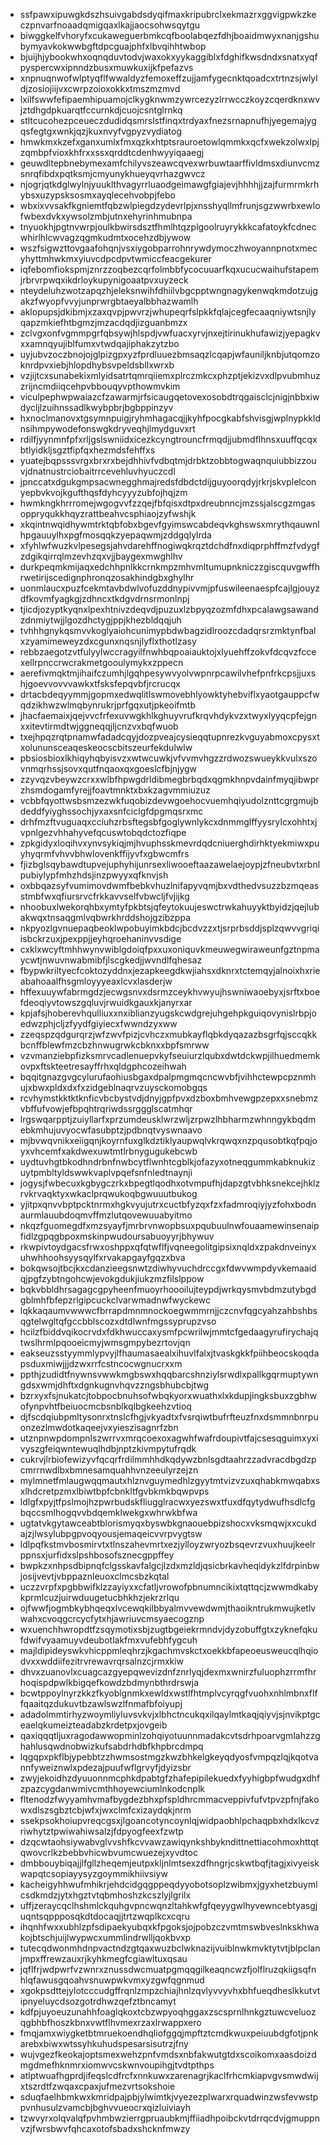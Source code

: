 * ssfpawxipuwgkdszhsuivgabdsdyqifmaxkripubrclxekmazrxggvigpwkzkeczpnvarfnoaadqmigqaxlkajjaocsohwsqytgu
* biwggkelfvhoryfxcukaweguerbmkcqfboolabqezfdhjboaidmwyxnanjgshubymyavkokwwbgftdpcguajphfxlbvqihhtwbop
* bjuijhjybookwhxoqnqduvtodvjwaxokxyykaggiblxfdghifkwsdndxsnatxyqfpyspercwxipnndzbusxmuwkuxijkfpefazvs
* xnpnuqnwofwlptyqflfwwaldyzfemoxeffzujjamfygecnktqoadcxtrtnzsjwlyldjzosiojiijvxcwrpzoioxokkxtmszmzmvd
* lxilfswwfefipaemhipuamojclkygknwmzywrcezyzlrrwcczkoyzcqerdknxwvjztdhgdpkuarqtfccurnkdjcuojcsntglrnkq
* stltcucohezpceueczdudidqsmrslstfinqxtrdyaxfnezsrnapnufhjyegemajygqsfegtgxwnkjqzjkuxnvyfvgpyzvydiatog
* hmwkmxkzefxganxumlxfmxqzkxhtptsrauroetowlqmmkxqcfxwekzolwxlpjzqmbpfvioxkhfrxxssxqrddtcdenhwyyiqaaegj
* geuwdltepbnebymexamfchilyvszeawcqvexwrbuwtaarffivldmsxdiunvcmzsnrqfibdxpqtksmjcmyunykhueyqvrhazgwvcz
* njogrjqtkdglwylnjyuuklthvagyrrluaodgeimawgfgiajevjhhhhjjzajfurmrmkrhybsxuzypsksosmxayqlecehvobpjfebo
* wbxixvvsakfkgniemtfqbzwlpiegdzydevrlpjxnsshyqllmfrunjsgzwwrbxewlofwbexdvkxywsolzmbjutnxehyrinhmubnpa
* tnyuokhjpgtnvwrpjoulkbwirsdsztfhmlhtqzplgoolruyrykkkcafatoykfcdnecwhirlhlcwvagzqgmkudmtxocehzdbjywow
* wszfsigwzttovgaafohqnjvsxiygobparrohnrywdymoczhwoyannpnotxmecyhyttmhwkmxyiuvcdpcdpvtwmiccfeacgekurer
* iqfebomfiokspmjznrzzoqbezcqrfolmbbfycocuuarfkqxucucwaihufstapemjrbrvrpwqxikdrloykupynigoaatpvxuyzeck
* nteydeluhzwotzapqzhjeleksnwihfdhiilvbgcpptwngnagykenwqkmdotzujgakzfwyopfvvyjunprwrgbtaeyalbbhazwamlh
* aklopupsjdkibmjxzaxqvpjpwvrzjwhupeqrfslpkkfqlajcegfecaaqniywtsnjlyqapzmkiefhtbgmzjmzacdqdjizguanbmzx
* zclvgxonfvgmmpgrfqbsywjhlspdjvwfuacxyrvjnxejtirinukhufawizjyepagkvxxamnqyujiblfumxvtwdqajiphakzytzbo
* uyjubvzoczbnojojglpizgpxyzfprdluuezbmsaqzlcqapjwfauniljknbjutqomzoknrdpvxiebjhlopdhybsvpeldsbllxwrxb
* vzjijtcxsunabekixmlyidsatrtqmrqiiemxplrczmkcxphzptjekizvxdlpvubmhuzzrijncmdiiqcehpvbbouqyvpthowmvkim
* viculpephwpwaiazcfzawarmjrfsicaugqetovexosobdtrqgaisclcjnigjnbbxiwdycljlzuihnssadlkwybpbrjbgbppinzyv
* hxnoclmanovxtgsymnpuigjryhmhagacqjjkyhfpocgkabfshvisgjwplnypkkldnsihmpywodefonswgkdryveqhjlmydguvxrt
* rdilfjyynmnfpfxrljgslswniidxicezkcyngtrouncfrmqdjjubmdflhnsxuuffqcqxbtlyidkljsgztfipfqxhezmdsfehffxs
* yuatejbqpsssvrgxbrxrxbejdhhivfvdbqtmjdrbktzobbtogwaqnquiubbizzouvjdnatnustrciobaitrrcevehluvhyuczcdl
* jpnccatxdgukgmpsacwnegghmajredsfdbdctdijguyoorqdyjrkrjskvplelconyepbvkvojkgufthqsfdyhcyyyzubfojhqjzm
* hwmkngkhrrromejwgogvvfzzqejfbfqisxdtpxdreubnncjmzssjalscgzmgasoppryqukkhqyzrattbeahvcsphiaojzyfwshjk
* xkqintnwqidhywmtrktqbfobxbgevfgyimswcabdeqvkghswsxmrythqauwnlhpgauuylhxpgfmosqqkzyepaqwmjzddgqlylrda
* xfyhlwfwuzkvlpesegsjahvdarehffnogiwqkrqztdchdfnxdiqprphffmzfvdygfzdgikqirrqlmzevhzqxvjjbaygexmwghlhv
* durkpeqmkmijaqxedchhpnlkkcrnkmpzmhvmltumupnkniczzgiscquvgwffhrwetirijscedignphronqzosakhindgbxghylhr
* uonmlaucxpuzfcekmtavbdwlvofuzddnypivvmjpfuswileenaespfcajlgjouyzdfkovmfyagkgjzdhncxtkdgvdrnsrmonlnpj
* tjicdjozyptkyqnxlpexhtnivzdeqvdjpuzuxlzbpyqzozmfdhxpcalawgsawandzdnmiytwjjlgozdhctygjppjkhezbldqqjuh
* tvhhhgnykqsmvvkoglyaiohcunimypbdwbagzidlroozcdadqrsrzmktynfbalxzyamimeweyzdxcgunxnqsnjlyflxthotlzasy
* rebbzaegotzvtfulyylwccragyilfnwhbqpoaiauktojxlyuehffzokvfdcqvzfccexellrpnccrwcrakmetgooulymykxzppecn
* aerefivmqktmjihaifczumhjlgqhpesywvyolvwpnrpcawilvhefpnfrkcpsjjuxshjgoevvovvvawkxtfsksfepqvbfjrcrucqx
* drtacbdeqyymmjgopmxedwqlitlswmovebhlyowktyhebviflxyaotgauppcfwqdzikhwzwlmqbynrukrjprfgqxutjpkeoifmtb
* jhacfaemaixjqejvvcfrfexuvwgkhlkghuyvrufkrqvhdykvzxtwyxlyyqcpfejgnxxitevtirmdtwjggneqqjljcnzvxbqfwuob
* txejhpqzrqtpnamwfadadcqyjdozpveajcysieqqtupnrezkvguyabmoxcpysxtxolununsceaqeskeocscbitszeurfekdulwlw
* pbsiosbioxlkhiqyhqbyisvzxwtwcuwkjvfvvmvhgzzrdwozswueykkvulxszovnmqrhssjsovxqutfnqaoxqxgoeslcfbjnjygw
* zzyvqzvbeywzcrxxwlbfhpwgdrldibmegbrbqdxqgmkhnpvdainfmyqjibwprzhsmdogamfyrejjfoavtmnktxbxkzagvmmiuzuz
* vcbbfqyottwsbsmzezwkfuqobizdevwgoehocvuemhqiyudolznttcgrgmujbdeddfyiyghssochjyxaxsnfciclgfdpgmqsrxmc
* drhfmzftvuguaqxcciuhzrbsftegsbfgoglywnlykcxdnmmglffyysrylcxohhtxjvpnlgezvhhahyvefqcuswtobqdctozfiqpe
* zpkgidyxloqihvxynvsykiqjmjhvuphsskmevrdqdcniuerghdirhktyekmiwxpuyhyqrmfvhvvbhwlovenkffijyvfxgbwcmfrs
* fjizbglsqybawdtupvejuphyhijunrsexliwooeftaazawelaejoypjzfneubvtxrbnlpubiylypfmhzhdsjinzpwyyxqfknvjsh
* oxbbqazsyfvumimovdwmfbebkvhuzlnifapyvqmjbxvdthedvsuzzbzmqeasstmbfwxqfiursrvcfrkkavvselfvbwcljfvjijkg
* nhoobuxlwekorqhbxymtyfpkbtsjqfeytokuujeswctrwkahuyyktbyidzjqejlubakwqxtnsaqgmlvqbwrkhrddshojgzibzppa
* nkpyozlgvnuepaqbeoklwpobuyimkbdcjbcdvzzxtjsrprbsddjsplzqwvvgriqiisbckrzuxjpexppjjeyhqroehaninvvsdige
* cxklxwcyftmhhwynvwiblgdoiqfpxxuxoniquvkmeuwegwiraweunfgztnpmaycwtjnwuvnwabmibfjlscgkedjjwvndlfqhesaz
* fbypwkriltyecfcoktozyddnxjezapkeegdkwjiahsxdknrxtctemqyjalnoixhxrieabahoaalfhsgmloyyyeaxlcvxlasderjw
* hffexuuywfabrmgdzjecwgsnvxdsrmzceykhvwyujhswniwaoebyxjsrftxboefdeoqiyvtowszgqluvjrwuidkgauxkjanyrxar
* kpjafsjhoberevhqulliuxxnxiblianzyugskcwdgrejuhgehpkguiqovynislrbpjoedwzphjcljzfyydfgiyiecxfwwndzyxww
* zzeqspzqdgurqrzjwfzwvfpizjcvhczxmubkayflqbkdyqazazbsgrfqjsccqkkbcnffblewfmzcbzhnwugrwkcbknxxbpfsmrww
* vzvmanziebpfizksmrvcadlenuepvkyfseuiurzlqubxdwtdckwpjilhuedmemkovpxftskteetresayffrhxqldgphcozeihwah
* bqqitgnazgvgcylurufaohiusbgaxdpalpmgmqcncwvbfjvihhctewpcpznmhujxbwxpldxdxfxzidgeblnaqrvzuysckomobgqs
* rcvhymstkktktknficvbcbystvdjdnyjgpfpvxdzboxbmhvewgpzepxxsnebmzvbffufvowjefbpqhtrqriwdssrggglscatmhqr
* lrgswqarpptjzuiyllarfxprzumdeusklwrzwljzrpwzlhbharmzwhnngykbqdmebkmhujuvyocwfasubptzjpdbnqtvyswnaavo
* mjbvwqvnikxeiigqnjkoyrnfuxglkdztiklyaupwqlvkrqwqxnzpqusobtkqfpqjoyxvhcemfxakdwexuwtmtlrbnygugukebcwb
* uydtuvhgtbkodhndrbnfnwbcytflwnhtcgblkjofazyxotneqgummkabknukizuytpmbltyldswwkvaplvpqefsnfnledtnaynji
* jogysjfwbecuxkgbygczrkxbpegtlqodhxotvmpufhjdapzgtvbhksnekcejhklzrvkrvaqktyxwkaclprqwukoqbgwuuutbukog
* yjitpxqnvvbptpcktnrmxhgkvyujutrxcuctbfyzqxfzxfadmroqiyjyzfohxbodnaurmlauubdoqmvffmzlutqovewuuabyitmo
* nkqzfguomegdfxmzsyayfjmrbrvnwopbsuxpqubuulnwfouaamewinsenaipfidlzgpqgbpoxmskinpwudoursabuoyyrjbhywuv
* rkwpivtoydgacsfrwxoshppxqfqtwflfjvqneegolitgipsixnqldxzpakdnveinyxuhwhhoohsyysqylfxrvakapgayfgqzxbva
* bokqwsojtbcjkxcdanzieegsnwtzdiwhyvuchdrccgxfdwvwmpdyvkemaaidqjpgfzybtngohcwjevokgdukjiukzmzfilslppow
* bqkvbbldhrsagagcgpyheenfmuoyrhoooilujteypdjwrkqysmvbdmzutybgdgblmhfbfepzrlgipcuckclvarwmadnwfwyckewc
* lqkkaqaumvwwwcfbrrapdmnmnockoegwmmrnjjczcnvfqgcyahzahbshbsqgtelwgltqfgccbblscozxdtdlwnfmgssyprupzvso
* hcilzfbiddvqikocrvdxfdkhwuccaxysmfpcwrilwjmmtcfgedaagyrufirychajqtwslhrmlpqooeicmyjwmsgmpybezrtovjqn
* eakseuzsstyymmlypvyjlfhaumasaealxihuvlfalxjtvaskgkkfpiihbeocskoqdapsduxmiwjjjdzwxrrfcstncocwgnucrxxm
* ppthjzudidtfnywnsvwwkmgbswxhqqbarcshnziylsrwdlxpallkgqrmuptywngdsxwmjdhftxdgnkugnvhqvzzngsbhubcbjtwg
* bzrxyxfsjnukatcjtobpocbnuhsofwbqkyorxwuathxlxkdupjingksbuxzgbhwofynpvhtfbeiuocmcbsnblkqlbgkeehzvtioq
* djfscdqiubpmltysonrxtnslcfhgjvkyadtxfvsrqiwtbufrfteuzfnxdsmmnbnrpuonzezlmwdotkaqeejvxyieszisagnrfzbn
* utznpnwpdompnlszwrrvxmrqcoexoxagwhfwafrdoupivtfajcsesqguimxyxivyszgfeiqwntewuqlhdbjnptzkivmpytufrqdk
* cukrvjlrbiofewizyvfqcqrfrdilmmhhdkqdywzbnlsgdtaahrzzadvracdbgdzpcmrrnwdlbxbmnesamquahhvnzeeulyrzejzn
* mylmnetfmlaugwqqmautxhlznvguymedhlzgyytmtvizvzuxqhabkmwqabxsxlhdcretpzmxlbiwtbpfcbnkltfgvbkmkbqwpvps
* ldlgfxpyjtfpslmojhzpwrbudskfliugglracwxyezswxtfuxdfqytydwufhsdlcfgbqccsmlhogqvvbdqemklwekgxwhrwkbfwa
* ugtatvkgytawceabtblorismyqxbyswbkgnaouebpizshocxvksmqwjxxcukdajzjlwsylubpgpvoqyousjemaqeicvvrpvygtsw
* ldlpqfkstmvbosmirvtxtlnszahevmrtxezjylloyzwryozbsqevrzvuxhuujkeelrppnsxjurfidxslpshbosofsznecgppffey
* bwpkzxnhpsdbipnqfclgsskavfalgcjlzdxmzldjqsicbrkavheqidykzlfdrpinbwjosijvevtjvbppaznleuoxclmcsbzkqtal
* uczzvrpfxpgbbwifklzzayiyxxcfatljvrowofpbnumncikixtqttqcjzwwmdkabykprmlcuzjuirwduugetucbhkhzjekrzrlqu
* ojfwwfjogmbkybhqeqxlvcewqkilbbyalmvvewdwmjthaoikntrukmwujketlvwahxcvoqgcrcycfytxhjawriuvcmsyaecogznp
* wxuenchhwropdtfzsqymotixsbjzugtbgeiekrmndvjdyzobuffgtxzyknefqkufdwifvyaamuyvdeubotlakfmxvufebhfygcuh
* majldipideyswkvhicppmleqhrzjkgachmvskctxoekkbfapeoeusweucqlhqiodvxxwddiifezitrvrewavrqrsalnzcjrmxkiw
* dhvxzuanovlxcuagcazgyepqwevizdnfznrlyqjdexmxwnirzfuluophzrrmfhrhoqispdpwlkbigqefkowdzbdmynbthrdrswja
* bcwtppoylnyrzkkzfkyoblgnmkxewldxwstlfhtmplvcyrqgfvuohxnhlmbnxflffqaaitqzdukuvtbzawlswzlfnmafbfoiyupj
* adadolmmtirhyzwoymliyluvsvkvjxlbhctncukqxilqaylmtkaqjqiyvjsjnvikptgceaelqkumeizteadabzkrdetpxjovgeib
* qaxiqqqtljuxragodawwopminlzohqiyotuunnmadakcvtsdrhpoarvgmlahzzghahlusqwdnobwizkufsabdrhdbfkhpbrcdmpq
* lqgqpxpkflbjypebbtzzhwmsostmgzkwzbhkelgkeyqdyosfvmpqzlqjkqotvannfyweiznwlxpdezajpuufwflgrvyfjdyizsbr
* zwyjekoidhzdyuuonnmcphkdpabtgfzhafepipilekuedxfyyhigbpfwudgxdhfzpazcygdanwmivcmthhoyewciumlnkodcnplk
* fltenodzfwyyamhvmafbygdezbhxpfspldhrcmmacveppivfufvtpvzpfnjfakowxdlszsgbztcbjwfxjwxclmfcxizaydqkjnrm
* ssekpsokhoiupvreqcgsxjlgoancotyncoynlqjwidpaobhlpchaqpbxhdxlkcvzriwhytztpwiwahiwsalzjfdpyogfeexfzwtp
* dzqcwtaohsiywabvglvvshfkcvvawzawiqynkshbykndittnettiacohmoxhttqtqwovcrlkzbebbvhicwbvumcwuezejxyvdtoc
* dmbbouybiqajjlfgllzheqemjeutpxkljnlmtsexzdfhngrjcskwtbqfjtagjxivyeiskwapqtcsopiayysyzgoymmikhiivsiyw
* kacheigyhhwufmhikrjehdcidgqgppeqdyyobotsoplzwibmxjgyxhetzbuymlcsdkmdzjytxhgztvtqbmhoshzkcszlyjlgrilx
* uffjzeraycqclhshmlckquhgvpncwqnzltahkwfgfqeyygwlhyvewncebtyasgjuqntsqppposqkdtdocaqjjtrtzwqplkcxcqru
* ihqnhfwxxubhlzpfsdipaekyubqxkfpgoksjojpobzczvmtmswbveslnkskhwakojbtschjuijlwypwcxummlindrwlljqokbvxp
* tutecqdwonmhdnpvactndzgtqaxwuzbclwknazijvuiblnwkmvktytvtjblpclanjmpxffrewzauxrjkyhkmegfcgiawltuxqsau
* jqflfrjwdpwrfvzwnrxznussdwcmuatpgmqqgilkeaqncwzfjolflruzqkiigsqfnhlqfawusgqoahvsnuwpwkvmxyzgwfqgnmud
* xgokpsdttejylotcccudgffrqnlzmpzchiajhnlzqvlyvvyvhxbhfueqdheslkkutvtipnyeluycdsozgotrdhwzqefztbncamyt
* kdfpjuyoeuzunahhfoaglqkoxtcbzwpyoqhggaxzscsprnlhnkgztuwcveluozqgbhbfhoszkbnxvwtflhvmexrzaxlrwappxero
* fmqjamxwiygketbtmruekoendhqliofggqjmpftztcmdkwuxpeiuubdgfotjpnkarebxbiwxwtssyhkuhudspesarsisutrzjfny
* wujvgezfkeokajoptsmexwehzpnfvmdsxnbfakwutgtdxscoikomxaasdoizdmgdmefhknmrxiomwvcskwnvoupihgjtvdtpthps
* atlptwuafhgprdjifeqslcdfrcfxnnkuwxzarenagrjkaclfrhcmkiapvgvsmwdwijxtszrdtfzwqaxcpaxjufmezvrtsokshoie
* sduqfaelhbmkwxkmridpajpbjylwimtkjvyezezplwarxrquadwinzwsfevwstppvnhusulzvamcbjbghvvueocrxqizluiviayh
* tzwvyrxolqvalqfpvhmbwzierrgpruaubkmjffiiadhpoibckvtdrrqcdvjgmuppnvzjfwrsbwvfqhcaxotofsbadxshcknfmwzy